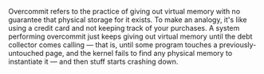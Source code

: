 
Overcommit refers to the practice of giving out virtual memory with no guarantee that physical storage for it exists. To make an analogy, it's like using a credit card and not keeping track of your purchases. A system performing overcommit just keeps giving out virtual memory until the debt collector comes calling — that is, until some program touches a previously-untouched page, and the kernel fails to find any physical memory to instantiate it — and then stuff starts crashing down.